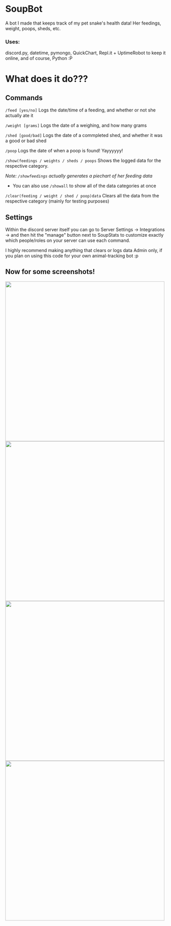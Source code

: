 # SoupBot
A bot I made that keeps track of my pet snake's health data! Her feedings, weight, poops, sheds, etc.

### Uses: 

discord.py, datetime, pymongo, QuickChart, Repl.it + UptimeRobot to keep it online, and of course, Python :P

# What does it do???
## Commands

`/feed [yes/no]`
Logs the date/time of a feeding, and whether or not she actually ate it

`/weight [grams]`
Logs the date of a weighing, and how many grams

`/shed [good/bad]`
Logs the date of a commpleted shed, and whether it was a good or bad shed

`/poop`
Logs the date of when a poop is found! Yayyyyyy!

`/show(feedings / weights / sheds / poops`
Shows the logged data for the respective category.

*Note: `/showfeedings` actually generates a piechart of her feeding data*
- You can also use `/showall` to show all of the data categories at once

`/clear(feeding / weight / shed / poop)data`
Clears all the data from the respective category (mainly for testing purposes)

## Settings

Within the discord server itself you can go to Server Settings -> Integrations -> and then hit the "manage" button next to SoupStats
to customize exactly which people/roles on your server can use each command.

I highly recommend making anything that clears or logs data Admin only, if you plan on using this code
for your own animal-tracking bot :p

## Now for some screenshots!

<img src="https://media.discordapp.net/attachments/1075213295318995086/1075464837397762129/Screen_Shot_2023-02-15_at_12.12.42_PM.png" width="500">
<img src="https://media.discordapp.net/attachments/1075213295318995086/1075465119234007090/Screen_Shot_2023-02-15_at_12.14.10_PM.png" width="500">
<img src="https://media.discordapp.net/attachments/1075213295318995086/1075465627025813635/Screen_Shot_2023-02-15_at_12.16.21_PM.png" width="500">
<img src="https://media.discordapp.net/attachments/1075213295318995086/1075465930135589014/Screen_Shot_2023-02-15_at_12.17.35_PM.png" width="500">
